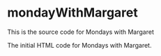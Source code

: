# mondayWithMargaret
This is the source code for Mondays with Margaret

The initial HTML code for Mondays with Margaret.
